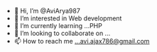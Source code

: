 - 👋 Hi, I’m @AviArya987
- 👀 I’m interested in Web development
- 🌱 I’m currently learning ...PHP
- 💞️ I’m looking to collaborate on ...
- 📫 How to reach me ...avi.ajax786@gmail.com

<!---
AviArya987/AviArya987 is a ✨ special ✨ repository because its `README.md` (this file) appears on your GitHub profile.
You can click the Preview link to take a look at your changes.
--->
